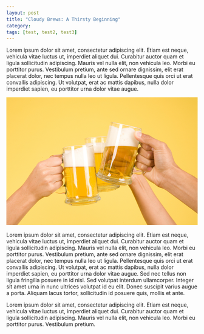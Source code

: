 ```yaml
---
layout: post
title: "Cloudy Brews: A Thirsty Beginning"
category: 
tags: [test, test2, test3]
---
```

Lorem ipsum dolor sit amet, consectetur adipiscing elit. Etiam est neque, vehicula vitae luctus ut, imperdiet aliquet dui. Curabitur auctor quam et ligula sollicitudin adipiscing. Mauris vel nulla elit, non vehicula leo. Morbi eu porttitor purus. Vestibulum pretium, ante sed ornare dignissim, elit erat placerat dolor, nec tempus nulla leo ut ligula. Pellentesque quis orci ut erat convallis adipiscing. Ut volutpat, erat ac mattis dapibus, nulla dolor imperdiet sapien, eu porttitor urna dolor vitae augue.

![Be happy!](/img/YellowCheers.JPG "Be happy!")

Lorem ipsum dolor sit amet, consectetur adipiscing elit. Etiam est neque, vehicula vitae luctus ut, imperdiet aliquet dui. Curabitur auctor quam et ligula sollicitudin adipiscing. Mauris vel nulla elit, non vehicula leo. Morbi eu porttitor purus. Vestibulum pretium, ante sed ornare dignissim, elit erat placerat dolor, nec tempus nulla leo ut ligula. Pellentesque quis orci ut erat convallis adipiscing. Ut volutpat, erat ac mattis dapibus, nulla dolor imperdiet sapien, eu porttitor urna dolor vitae augue. Sed nec tellus non ligula fringilla posuere in id nisl. Sed volutpat interdum ullamcorper. Integer sit amet urna in nunc ultrices volutpat id eu elit. Donec suscipit varius augue a porta. Aliquam lacus tortor, sollicitudin id posuere quis, mollis et ante.

Lorem ipsum dolor sit amet, consectetur adipiscing elit. Etiam est neque, vehicula vitae luctus ut, imperdiet aliquet dui. Curabitur auctor quam et ligula sollicitudin adipiscing. Mauris vel nulla elit, non vehicula leo. Morbi eu porttitor purus. Vestibulum pretium.